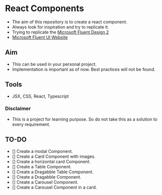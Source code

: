 # React Components

- The aim of this repository is to create a react component.
- Always look for inspiration and try to replicate it.
- Trying to replicate the [Microsoft Fluent Design 2](https://www.figma.com/community/file/836828295772957889/microsoft-fluent-2-web?searchSessionId=lst65xjp-49ddtmjcjon)
- [Microsoft Fluent UI Website](https://develop.fluentui.dev/components/web/react)

## Aim

- This can be used in your personal project.
- Implementation is important as of now. Best practices will not be found.

## Tools

- JSX, CSS, React, Typescript

### Disclaimer

- This is a project for learning purpose. So do not take this as a solution to every requirement.

## TO-DO

- [] Create a modal Component.
- [] Create a Card Component with images.
- [] Create a horizontal card Component.
- [] Create a Table Component.
- [] Create a Dragabble Table Component.
- [] Create a Dragabble Component.
- [] Create a Carousel Component.
- [] Create a Carousel Component in a card.
